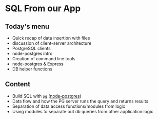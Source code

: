 # SQL From our App

## Today's menu
- Quick recap of data insertion with files
- discussion of client-server architecture
- PostgreSQL clients
- node-postgres intro
- Creation of command line tools
- node-postgres & Express
- DB helper functions

## Content

- Build SQL with `pg` ([node-postgres](https://node-postgres.com/))
- Data flow and how the PG server runs the query and returns results
- Separation of data access functions/modules from logic
- Using modules to separate out db queries from other application logic
